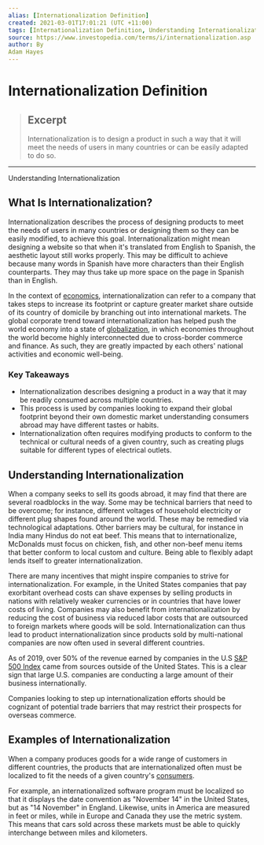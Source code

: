 ```yaml
---
alias: [Internationalization Definition]
created: 2021-03-01T17:01:21 (UTC +11:00)
tags: [Internationalization Definition, Understanding Internationalization]
source: https://www.investopedia.com/terms/i/internationalization.asp
author: By
Adam Hayes
---
```


# Internationalization Definition

> ## Excerpt
> Internationalization is to design a product in such a way that it will meet the needs of users in many countries or can be easily adapted to do so.

---

Understanding Internationalization
## What Is Internationalization?

Internationalization describes the process of designing products to meet the needs of users in many countries or designing them so they can be easily modified, to achieve this goal. Internationalization might mean designing a website so that when it's translated from English to Spanish, the aesthetic layout still works properly. This may be difficult to achieve because many words in Spanish have more characters than their English counterparts. They may thus take up more space on the page in Spanish than in English.

In the context of [economics](https://www.investopedia.com/terms/e/economics.asp), internationalization can refer to a company that takes steps to increase its footprint or capture greater market share outside of its country of domicile by branching out into international markets. The global corporate trend toward internationalization has helped push the world economy into a state of [globalization](https://www.investopedia.com/terms/g/globalization.asp), in which economies throughout the world become highly interconnected due to cross-border commerce and finance. As such, they are greatly impacted by each others' national activities and economic well-being.

### Key Takeaways

-   Internationalization describes designing a product in a way that it may be readily consumed across multiple countries.
-   This process is used by companies looking to expand their global footprint beyond their own domestic market understanding consumers abroad may have different tastes or habits.
-   Internationalization often requires modifying products to conform to the technical or cultural needs of a given country, such as creating plugs suitable for different types of electrical outlets.

## Understanding Internationalization

When a company seeks to sell its goods abroad, it may find that there are several roadblocks in the way. Some may be technical barriers that need to be overcome; for instance, different voltages of household electricity or different plug shapes found around the world. These may be remedied via technological adaptations. Other barriers may be cultural, for instance in India many Hindus do not eat beef. This means that to internationalize, McDonalds must focus on chicken, fish, and other non-beef menu items that better conform to local custom and culture. Being able to flexibly adapt lends itself to greater internationalization.

There are many incentives that might inspire companies to strive for internationalization. For example, in the United States companies that pay exorbitant overhead costs can shave expenses by selling products in nations with relatively weaker currencies or in countries that have lower costs of living. Companies may also benefit from internationalization by reducing the cost of business via reduced labor costs that are outsourced to foreign markets where goods will be sold. Internationalization can thus lead to product internationalization since products sold by multi-national companies are now often used in several different countries.

As of 2019, over 50% of the revenue earned by companies in the U.S [S&P 500 Index](https://www.investopedia.com/terms/s/sp500.asp) came from sources outside of the United States. This is a clear sign that large U.S. companies are conducting a large amount of their business internationally.

Companies looking to step up internationalization efforts should be cognizant of potential trade barriers that may restrict their prospects for overseas commerce.

## Examples of Internationalization

When a company produces goods for a wide range of customers in different countries, the products that are internationalized often must be localized to fit the needs of a given country's [consumers](https://www.investopedia.com/articles/pf/10/know-your-consumer-protection-laws.asp).

For example, an internationalized software program must be localized so that it displays the date convention as "November 14" in the United States, but as "14 November" in England. Likewise, units in America are measured in feet or miles, while in Europe and Canada they use the metric system. This means that cars sold across these markets must be able to quickly interchange between miles and kilometers.
